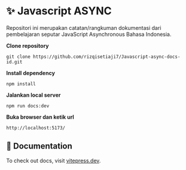 # :sparkles: Javascript ASYNC

 Repositori ini merupakan catatan/rangkuman dokumentasi dari pembelajaran seputar JavaScript Asynchronous Bahasa Indonesia.

**Clone repository**
```
git clone https://github.com/rizqisetiaji7/Javascript-async-docs-id.git
```

**Install dependency**
```
npm install
```

**Jalankan local server**
```
npm run docs:dev
```

**Buka browser dan ketik url**
```
http://localhost:5173/
```

## :memo: Documentation
To check out docs, visit [vitepress.dev](https://vitepress.dev/).